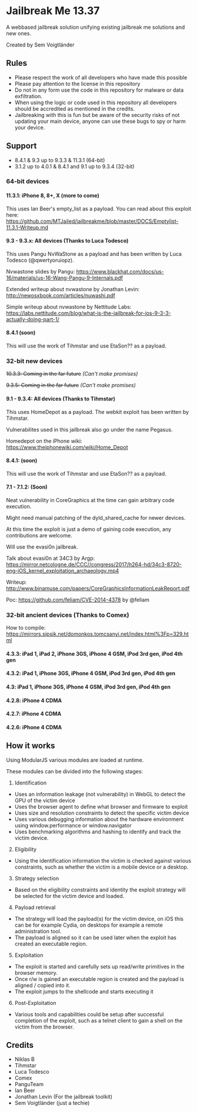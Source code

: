 # Jailbreak Me 13.37
A webbased jailbreak solution unifying existing jailbreak me solutions and new ones.

Created by Sem Voigtländer

## Rules
- Please respect the work of all developers who have made this possible
- Please pay attention to the license in this repository
- Do not in any form use the code in this repository for malware or data exfiltration.
- When using the logic or code used in this repository all developers should be accredited as mentioned in the credits.
- Jailbreaking with this is fun but be aware of the security risks of not updating your main device, anyone can use these bugs to spy or harm your device.

## Support

- 8.4.1 & 9.3 up to 9.3.3 & 11.3.1 (64-bit)
- 3.1.2 up to 4.0.1 & 8.4.1 and 9.1 up to 9.3.4 (32-bit)

### 64-bit devices
#### 11.3.1: iPhone 8, 8+, X (more to come)
This uses Ian Beer's empty_list as a payload.
You can read about this exploit here: https://github.com/MTJailed/jailbreakme/blob/master/DOCS/Emptylist-11.3.1-Writeup.md

#### 9.3 - 9.3.x: All devices (Thanks to Luca Todesco)
This uses Pangu NvWaStone as a payload and has been written by Luca Todesco (@qwertyoruiopz).

Nvwastone slides by Pangu: https://www.blackhat.com/docs/us-16/materials/us-16-Wang-Pangu-9-Internals.pdf

Extended writeup about nvwastone by Jonathan Levin: http://newosxbook.com/articles/nuwashi.pdf

Simple writeup about nvwastone by Nettitude Labs: https://labs.nettitude.com/blog/what-is-the-jailbreak-for-ios-9-3-3-actually-doing-part-1/

#### 8.4.1 (soon)
This will use the work of Tihmstar and use EtaSon?? as a payload.

### 32-bit new devices
~~10.3.3: Coming in the far future~~ *(Can't make promises)*

~~9.3.5: Coming in the far future~~ *(Can't make promises)*

#### 9.1 - 9.3.4: All devices (Thanks to Tihmstar)
This uses HomeDepot as a payload. The webkit exploit has been written by Tihmstar.

Vulnerabilites used in this jailbreak also go under the name Pegasus.

Homedepot on the iPhone wiki: https://www.theiphonewiki.com/wiki/Home_Depot

#### 8.4.1: (soon)
This will use the work of Tihmstar and use EtaSon?? as a payload.

#### 7.1 - 7.1.2: (Soon)
Neat vulnerability in CoreGraphics at the time can gain arbitrary code execution.

Might need manual patching of the dyld_shared_cache for newer devices.

At this time the exploit is just a demo of gaining code execution, any contributions are welcome.

Will use the evasi0n jailbreak.

Talk about evasi0n at 34C3 by Argp: https://mirror.netcologne.de/CCC//congress/2017/h264-hd/34c3-8720-eng-iOS_kernel_exploitation_archaeology.mp4

Writeup: http://www.binamuse.com/papers/CoreGraphicsInformationLeakReport.pdf

Poc: https://github.com/feliam/CVE-2014-4378 by @feliam

### 32-bit ancient devices (Thanks to Comex)

How to compile: https://mirrors.sipsik.net/domonkos.tomcsanyi.net/index.html%3Fp=329.html

#### 4.3.3: iPad 1, iPad 2, iPhone 3GS, iPhone 4 GSM, iPod 3rd gen, iPod 4th gen

#### 4.3.2: iPad 1, iPhone 3GS, iPhone 4 GSM, iPod 3rd gen, iPod 4th gen

#### 4.3: iPad 1, iPhone 3GS, iPhone 4 GSM, iPod 3rd gen, iPod 4th gen

#### 4.2.8: iPhone 4 CDMA

#### 4.2.7: iPhone 4 CDMA

#### 4.2.6: iPhone 4 CDMA

## How it works
Using ModularJS various modules are loaded at runtime.

These modules can be divided into the following stages:

1. Identification
- Uses an information leakage (not vulnerability) in WebGL to detect the GPU of the victim device
- Uses the browser agent to define what browser and firmware to exploit
- Uses size and resolution constraints to detect the specific victim device
- Uses various debugging information about the hardware environment using window.performance or window.navigator
- Uses benchmarking algorithms and hashing to identify and track the victim device.

2. Eligibility
- Using the identification information the victim is checked against various constraints, such as whether the victim is a mobile device or a desktop.

3. Strategy selection
- Based on the eligibility constraints and identity the exploit strategy will be selected for the victim device and loaded.

4. Payload retrieval
- The strategy will load the payload(s) for the victim device, on iOS this can be for example Cydia, on desktops for example a remote administration tool.
- The payload is aligned so it can be used later when the exploit has created an executable region.

5. Exploitation
- The exploit is started and carefully sets up read/write primitives in the browser memory.
- Once r/w is gained an executable region is created and the payload is aligned / copied into it.
- The exploit jumps to the shellcode and starts executing it

6. Post-Exploitation
- Various tools and capabilities could be setup after successful completion of the exploit, such as a telnet client to gain a shell on the victim from the browser.

## Credits
- Niklas B
- Tihmstar
- Luca Todesco
- Comex
- PanguTeam
- Ian Beer
- Jonathan Levin (For the jailbreak toolkit)
- Sem Voigtländer (just a techie)
